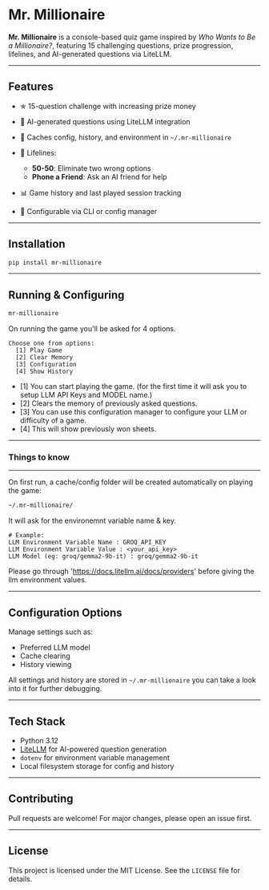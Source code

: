 # Mr. Millionaire

**Mr. Millionaire** is a console-based quiz game inspired by *Who Wants to Be a Millionaire?*, featuring 15 challenging questions, prize progression, lifelines, and AI-generated questions via LiteLLM.


---

## Features

* ✯ 15-question challenge with increasing prize money
* 🧠 AI-generated questions using LiteLLM integration
* 📀 Caches config, history, and environment in `~/.mr-millionaire`
* 🧠 Lifelines:

  * **50-50**: Eliminate two wrong options
  * **Phone a Friend**: Ask an AI friend for help
* 📊 Game history and last played session tracking
* 🔧 Configurable via CLI or config manager

---

## Installation

```bash
pip install mr-millionaire
```

---

## Running & Configuring

```bash
mr-millionaire
```

On running the game you'll be asked for 4 options.

```
Choose one from options:
  [1] Play Game
  [2] Clear Memory
  [3] Configuration
  [4] Show History
```

* [1] You can start playing the game. (for the first time it will ask you to setup LLM API Keys and MODEL name.)
* [2] Clears the memory of previously asked questions.
* [3] You can use this configuration manager to configure your LLM or difficulty of a game.
* [4] This will show previously won sheets.

---

### Things to know
---

On first run, a cache/config folder will be created automatically on playing the game:

```bash
~/.mr-millionaire/
```

It will ask for the environemnt variable name & key.

```
# Example:
LLM Environment Variable Name : GROQ_API_KEY
LLM Environment Variable Value : <your_api_key>
LLM Model (eg: groq/gemma2-9b-it) : groq/gemma2-9b-it
```

Please go through 'https://docs.litellm.ai/docs/providers' before giving the llm environment values.

---

## Configuration Options

Manage settings such as:

* Preferred LLM model
* Cache clearing
* History viewing

All settings and history are stored in `~/.mr-millionaire` you can take a look into it for further debugging.

---

## Tech Stack

* Python 3.12
* [LiteLLM](https://github.com/BerriAI/litellm) for AI-powered question generation
* `dotenv` for environment variable management
* Local filesystem storage for config and history

---

## Contributing

Pull requests are welcome! For major changes, please open an issue first.

---

## License

This project is licensed under the MIT License. See the `LICENSE` file for details.
